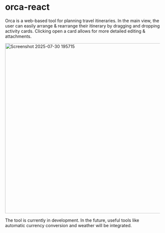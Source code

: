 # orca-react

Orca is a web-based tool for planning travel itineraries. In the main view, the user can easily arrange & rearrange their itinerary by dragging and dropping activity cards. Clicking open a card allows for more detailed editing & attachments.

<img width="811" height="555" alt="Screenshot 2025-07-30 195715" src="https://github.com/user-attachments/assets/21292128-6b71-4a67-913e-2e7e53c23088" />

The tool is currently in development. In the future, useful tools like automatic currency conversion and weather will be integrated.
